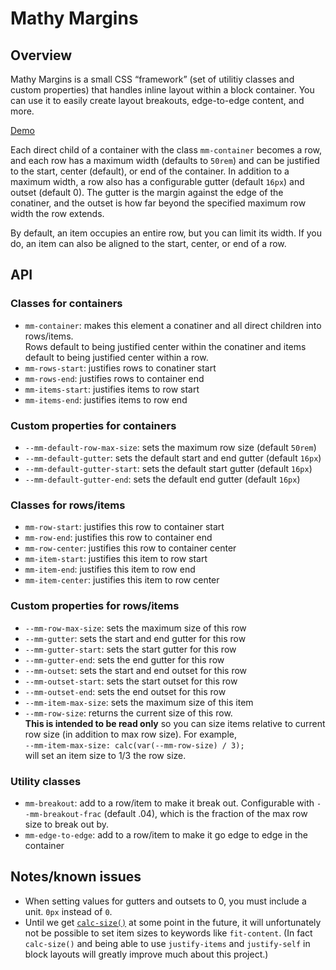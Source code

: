 # Mathy Margins

## Overview

Mathy Margins is a small CSS “framework” (set of utilitiy classes and custom properties) that handles inline layout within a block container. You can use it to easily create layout breakouts, edge-to-edge content, and more.

[Demo](https://codepen.io/noleli/pen/bGyWJaY)

Each direct child of a container with the class `mm-container` becomes a row, and each row has a maximum width (defaults to `50rem`) and can be justified to the start, center (default), or end of the container. In addition to a maximum width, a row also has a configurable gutter (default `16px`) and outset (default 0). The gutter is the margin against the edge of the conatiner, and the outset is how far beyond the specified maximum row width the row extends.

By default, an item occupies an entire row, but you can limit its width. If you do, an item can also be aligned to the start, center, or end of a row.

## API

### Classes for containers

- `mm-container`: makes this element a conatiner and all direct children into rows/items.\
  Rows default to being justified center within the conatiner and items default to being justified center within a row.
- `mm-rows-start`: justifies rows to conatiner start
- `mm-rows-end`: justifies rows to container end
- `mm-items-start`: justifies items to row start
- `mm-items-end`: justifies items to row end

### Custom properties for containers

- `--mm-default-row-max-size`: sets the maximum row size (default `50rem`)
- `--mm-default-gutter`: sets the default start and end gutter (default `16px`)
- `--mm-default-gutter-start`: sets the default start gutter (default `16px`)
- `--mm-default-gutter-end`: sets the default end gutter (default `16px`)

### Classes for rows/items

- `mm-row-start`: justifies this row to container start
- `mm-row-end`: justifies this row to container end
- `mm-row-center`: justifies this row to container center
- `mm-item-start`: justifies this item to row start
- `mm-item-end`: justifies this item to row end
- `mm-item-center`: justifies this item to row center

### Custom properties for rows/items

- `--mm-row-max-size`: sets the maximum size of this row
- `--mm-gutter`: sets the start and end gutter for this row
- `--mm-gutter-start`: sets the start gutter for this row
- `--mm-gutter-end`: sets the end gutter for this row
- `--mm-outset`: sets the start and end outset for this row
- `--mm-outset-start`: sets the start outset for this row
- `--mm-outset-end`: sets the end outset for this row
- `--mm-item-max-size`: sets the maximum size of this item
- `--mm-row-size`: returns the current size of this row.\
  **This is intended to be read only** so you can size items relative to current row size (in addition to max row size). For example,\
  `--mm-item-max-size: calc(var(--mm-row-size) / 3);`\
  will set an item size to 1/3 the row size.

### Utility classes

- `mm-breakout`: add to a row/item to make it break out. Configurable with `--mm-breakout-frac` (default .04), which is the fraction of the max row size to break out by.
- `mm-edge-to-edge`: add to a row/item to make it go edge to edge in the container

## Notes/known issues

- When setting values for gutters and outsets to 0, you must include a unit. `0px` instead of `0`.
- Until we get [`calc-size()`](https://github.com/w3c/csswg-drafts/blob/main/css-values-5/calc-size-explainer.md) at some point in the future, it will unfortunately not be possible to set item sizes to keywords like `fit-content`. (In fact `calc-size()` and being able to use `justify-items` and `justify-self` in block layouts will greatly improve much about this project.)
